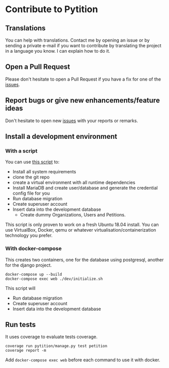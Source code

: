 # Contribute to Pytition

## Translations

You can help with translations.
Contact me by opening an issue or by sending a private e-mail if you want to contribute by translating the project
in a language you know. I can explain how to do it.

## Open a Pull Request

Please don't hesitate to open a Pull Request if you have a fix for one of the [issues](https://github.com/fallen/pytition/issues).

## Report bugs or give new enhancements/feature ideas

Don't hesitate to open new [issues](https://github.com/fallen/pytition/issues) with your reports or remarks.

## Install a development environment

### With a script

You can use [this script](https://github.com/fallen/Pytition/blob/master/dev/dev_setup.sh) to:

* Install all system requirements
* clone the git repo
* create a virtual environment with all runtime dependencies
* Install MariaDB and create user/database and generate the credential config file for you
* Run database migration
* Create superuser account
* Insert data into the development database
  * Create dummy Organizations, Users and Petitions.

This script is only proven to work on a fresh Ubuntu 18.04 install.
You can use VirtualBox, Docker, qemu or whatever virtualisation/containerization technology you prefer.

### With docker-compose

This creates two containers, one for the database using postgresql, another for the django project.

```
docker-compose up --build
docker-compose exec web ./dev/initialize.sh
```

This script will

* Run database migration
* Create superuser account
* Insert data into the development database

## Run tests

It uses coverage to evaluate tests coverage.

```
coverage run pytition/manage.py test petition
coverage report -m
```

Add `docker-compose exec web` before each command to use it with docker.
